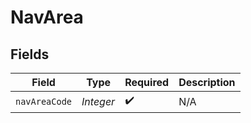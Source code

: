 # NavArea


## Fields

| Field              | Type               | Required           | Description        |
| ------------------ | ------------------ | ------------------ | ------------------ |
| `navAreaCode`      | *Integer*          | :heavy_check_mark: | N/A                |